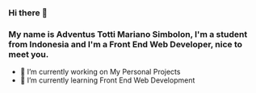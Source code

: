 ### Hi there 👋

### My name is Adventus Totti Mariano Simbolon, I'm a student from Indonesia and I'm a Front End Web Developer, nice to meet you.
<!--
**Adventus-TMS/Adventus-TMS** is a ✨ _special_ ✨ repository because its `README.md` (this file) appears on your GitHub profile.

Here are some ideas to get you started:
-->
- 🔭 I’m currently working on My Personal Projects
- 🌱 I’m currently learning Front End Web Development
<!--
📫 How to reach me: <a>
- 👯 I’m looking to collaborate on ...
- 🤔 I’m looking for help with ...
- 💬 Ask me about ...
- 😄 Pronouns: ...
- ⚡ Fun fact: ...
-->
